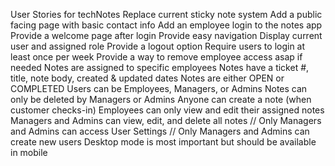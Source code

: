 User Stories for techNotes
 Replace current sticky note system
 Add a public facing page with basic contact info
 Add an employee login to the notes app
 Provide a welcome page after login
 Provide easy navigation
 Display current user and assigned role
 Provide a logout option
 Require users to login at least once per week
 Provide a way to remove employee access asap if needed
 Notes are assigned to specific employees
 Notes have a ticket #, title, note body, created & updated dates
 Notes are either OPEN or COMPLETED
 Users can be Employees, Managers, or Admins
 Notes can only be deleted by Managers or Admins
 Anyone can create a note (when customer checks-in)
 Employees can only view and edit their assigned notes
 Managers and Admins can view, edit, and delete all notes
// Only Managers and Admins can access User Settings
// Only Managers and Admins can create new users
 Desktop mode is most important but should be available in mobile